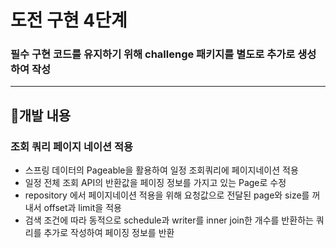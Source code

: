 
# 도전 구현 4단계
### 필수 구현 코드를 유지하기 위해 challenge 패키지를 별도로 추가로 생성하여 작성
___

## 📍개발 내용
### 조회 쿼리 페이지 네이션 적용
- 스프링 데이터의 Pageable을 활용하여 일정 조회쿼리에 페이지네이션 적용
- 일정 전체 조회 API의 반환값을 페이징 정보를 가지고 있는 Page<DTO>로 수정
- repository 에서 페이지네이션 적용을 위해 요청값으로 전달된 page와 size를 꺼내서 offset과 limit을 적용
- 검색 조건에 따라 동적으로 schedule과 writer를 inner join한 개수를 반환하는 쿼리를 추가로 작성하여 페이징 정보를 반환